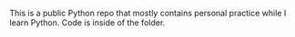 This is a public Python repo that mostly contains personal practice while I learn Python. Code is inside of the folder.
